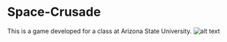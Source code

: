 # Space-Crusade
This is a game developed for a class at Arizona State University.
![alt text](images/testing.jpeg)
